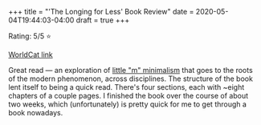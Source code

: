 +++
title = "'The Longing for Less' Book Review"
date = 2020-05-04T19:44:03-04:00
draft = true
+++

Rating: 5/5 ⭐️

[WorldCat link](https://www.worldcat.org/title/longing-for-less-living-with-minimalism/oclc/1090385675)

Great read — an exploration of [little "m" minimalism](https://en.wikipedia.org/wiki/Minimalism) that goes to the roots of the modern phenomenon, across disciplines.
The structure of the book lent itself to being a quick read.
There's four sections, each with ~eight chapters of a couple pages.
I finished the book over the course of about two weeks, which (unfortunately) is pretty quick for me to get through a book nowadays.
